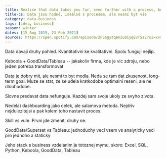 ```yaml
---
title: Realise that data takes you far, even further with a process, but should never be everything
title-cs: Data jsou hodně, ideálně s procesem, ale nesmí být vše
category: data-business
tags: [idea, business]
season: winter
dates: [15 Aug 2019, 23 Feb 2021]
sources: https://open.spotify.com/episode/2FS6gytqem2u0iyqEvTSa2?si=xvv9pvTRRXCpihwqzaaSng
---
```


Data davaji druhy pohled. Kvantitativni ke kvalitativni. Spolu funguji nejlip.

Keboola + GoodData/Tableau -- jakakoliv firma, kde je vic zdroju, nebo jeden potreba transformovat

Data je dobry mit, ale nesmi to byt modla. Neda se tam dat zkusenost, long-term goal. Muze se stat, ze se udela kratkodobe optimalni reseni, ale ne dlouhodobe.

Slovne predavat data nefunguje. Kazdej sam svoje ukoly ze svyho zivota.

Nedelat dashboarding jako celek, ale salamova metoda. Nejdriv nejdulezitejsi a pak kolem toho nastavit proces.

Skill vs vule. Prvni jde zmenit, druhy ne.

GoodData/Superset vs Tableau: jednoduchy veci vsem vs analyticky veci pro jednoho a staticky

Jeho stack s business vzdelanim je totoznej mymu, skoro: Excel, SQL, Python, Keboola, GoodData, Tableau